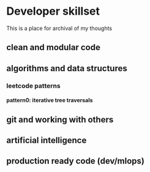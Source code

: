 # Developer skillset
This is a place for archival of my thoughts
## clean and modular code
## algorithms and data structures
### leetcode patterns
#### pattern0: iterative tree traversals
## git and working with others
## artificial intelligence
## production ready code (dev/mlops)

